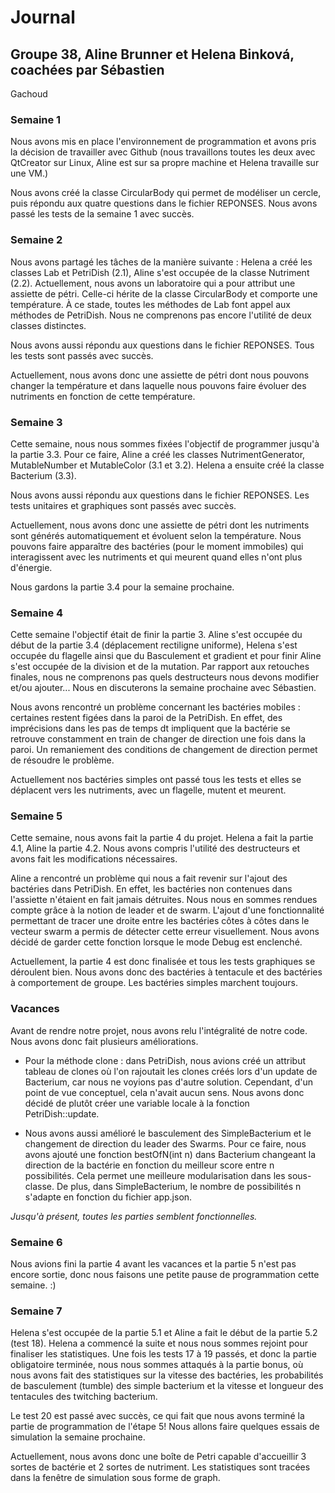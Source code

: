 # Journal 

## Groupe 38, Aline Brunner et Helena Binková, coachées par Sébastien 
Gachoud

### **Semaine 1**

Nous avons mis en place l'environnement de programmation et avons pris 
la décision de travailler avec Github (nous travaillons toutes les deux
avec QtCreator sur Linux, Aline est sur sa propre machine et Helena 
travaille sur une VM.)

Nous avons créé la classe CircularBody qui permet de modéliser un 
cercle, puis répondu aux quatre questions dans le fichier REPONSES. 
Nous avons passé les tests de la semaine 1 avec succès.

### **Semaine 2**

Nous avons partagé les tâches de la manière suivante : Helena a créé les 
classes Lab et PetriDish (2.1), Aline s'est occupée de la classe
Nutriment (2.2). Actuellement, nous avons un laboratoire qui a pour 
attribut une assiette de pétri. Celle-ci hérite de la classe 
CircularBody et comporte une température. À ce stade, toutes les 
méthodes de Lab font appel aux méthodes de PetriDish. Nous ne comprenons 
pas encore l'utilité de deux classes distinctes. 

Nous avons aussi répondu aux questions dans le fichier REPONSES. Tous les 
tests sont passés avec succès.

Actuellement, nous avons donc une assiette de pétri dont nous pouvons 
changer la température et dans laquelle nous pouvons faire évoluer des 
nutriments en fonction de cette température. 

### **Semaine 3**

Cette semaine, nous nous sommes fixées l'objectif de programmer jusqu'à 
la partie 3.3. Pour ce faire, Aline a créé les classes 
NutrimentGenerator, MutableNumber et MutableColor (3.1 et 3.2). Helena 
a ensuite créé la classe Bacterium (3.3). 

Nous avons aussi répondu aux questions dans le fichier REPONSES. Les 
tests unitaires et graphiques sont passés avec succès. 

Actuellement, nous avons donc une assiette de pétri dont les nutriments 
sont générés automatiquement et évoluent selon la température. Nous 
pouvons faire apparaître des bactéries (pour le moment immobiles) qui 
interagissent avec les nutriments et qui meurent quand elles n'ont plus 
d'énergie.

Nous gardons la partie 3.4 pour la semaine prochaine. 

### **Semaine 4**

Cette semaine l'objectif était de finir la partie 3. Aline s'est occupée
du début de la partie 3.4 (déplacement rectiligne uniforme), Helena 
s'est occupée du flagelle ainsi que du Basculement et gradient et pour 
finir Aline s'est occupée de la division et de la mutation.
Par rapport aux retouches finales, nous ne comprenons pas quels
destructeurs nous devons modifier et/ou ajouter... Nous en discuterons 
la semaine prochaine avec Sébastien.

Nous avons rencontré un problème concernant les bactéries mobiles : 
certaines restent figées dans la paroi de la PetriDish. En effet, des 
imprécisions dans les pas de temps dt impliquent que la bactérie se 
retrouve constamment en train de changer de direction une fois dans la 
paroi. Un remaniement des conditions de changement de direction permet 
de résoudre le problème.

Actuellement nos bactéries simples ont passé tous les tests et elles se
déplacent vers les nutriments, avec un flagelle, mutent et meurent. 

### **Semaine 5**

Cette semaine, nous avons fait la partie 4 du projet. Helena a fait la 
partie 4.1, Aline la partie 4.2. Nous avons compris l'utilité des 
destructeurs et avons fait les modifications nécessaires. 

Aline a rencontré un problème qui nous a fait revenir sur l'ajout des 
bactéries dans PetriDish. En effet, les bactéries non contenues dans
l'assiette n'étaient en fait jamais détruites. Nous nous en sommes 
rendues compte grâce à la notion de leader et de swarm.  L'ajout d'une 
fonctionnalité permettant de tracer une droite entre les bactéries côtes
à côtes dans le vecteur swarm a permis de détecter cette erreur 
visuellement. Nous avons décidé de garder cette fonction lorsque le mode
Debug est enclenché. 

Actuellement, la partie 4 est donc finalisée et tous les tests 
graphiques se déroulent bien. Nous avons donc des bactéries à tentacule 
et des bactéries à comportement de groupe. Les bactéries simples 
marchent toujours.

### **Vacances**

Avant de rendre notre projet, nous avons relu l'intégralité de notre 
code. Nous avons donc fait plusieurs améliorations. 

- Pour la méthode clone : dans PetriDish, nous avions créé un attribut 
tableau de clones où l'on rajoutait les clones créés lors d'un update 
de Bacterium, car nous ne voyions pas d'autre solution. Cependant, d'un 
point de vue conceptuel, cela n'avait aucun sens. Nous avons donc décidé
de plutôt créer une variable locale à la fonction PetriDish::update. 

- Nous avons aussi amélioré le basculement des SimpleBacterium et le 
changement de direction du leader des Swarms. Pour ce faire, nous avons 
ajouté une fonction bestOfN(int n) dans Bacterium changeant la direction
de la bactérie en fonction du meilleur score entre n possibilités. Cela 
permet une meilleure modularisation dans les sous-classe. De plus, dans 
SimpleBacterium, le nombre de possibilités n s'adapte en fonction du 
fichier app.json. 

*Jusqu'à présent, toutes les parties semblent fonctionnelles.*

### **Semaine 6**

Nous avions fini la partie 4 avant les vacances et la partie 5 n'est pas
encore sortie, donc nous faisons une petite pause de programmation
cette semaine. :)

### **Semaine 7**

Helena s'est occupée de la partie 5.1 et Aline a fait le début de la
partie 5.2 (test 18). Helena a commencé la suite et nous nous sommes
rejoint pour finaliser les statistiques.
Une fois les tests 17 à 19 passés, et donc la partie obligatoire 
terminée, nous nous sommes attaqués à la partie bonus, où nous avons 
fait des statistiques sur la vitesse des bactéries, les probabilités 
de basculement (tumble) des simple bacterium et la vitesse et longueur
des tentacules des twitching bacterium.

Le test 20 est passé avec succès, ce qui fait que nous avons terminé la 
partie de programmation de l'étape 5! Nous allons faire quelques essais
de simulation la semaine prochaine.

Actuellement, nous avons donc une boîte de Petri capable d'accueillir
3 sortes de bactérie et 2 sortes de nutriment. Les statistiques sont
tracées dans la fenêtre de simulation sous forme de graph.
